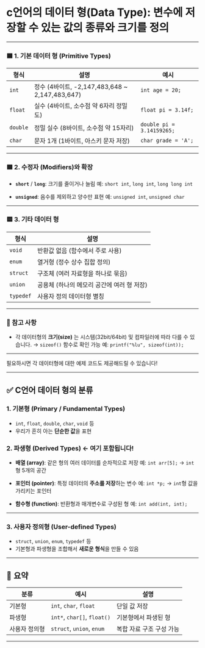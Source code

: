 # c언어의 **데이터 형(Data Type)**: 변수에 저장할 수 있는 **값의 종류와 크기**를 정의

---

### 🟦 1. 기본 데이터 형 (Primitive Types)

| 형식       | 설명                                         | 예시                        |
| -------- | ------------------------------------------ | ------------------------- |
| `int`    | 정수 (4바이트, -2,147,483,648 \~ 2,147,483,647) | `int age = 20;`           |
| `float`  | 실수 (4바이트, 소수점 약 6자리 정밀도)                   | `float pi = 3.14f;`       |
| `double` | 정밀 실수 (8바이트, 소수점 약 15자리)                   | `double pi = 3.14159265;` |
| `char`   | 문자 1개 (1바이트, 아스키 문자 저장)                    | `char grade = 'A';`       |

---

### 🟩 2. 수정자 (Modifiers)와 확장

* **`short`** / **`long`**: 크기를 줄이거나 늘림
  예: `short int`, `long int`, `long long int`

* **`unsigned`**: 음수를 제외하고 양수만 표현
  예: `unsigned int`, `unsigned char`

---

### 🟨 3. 기타 데이터 형

| 형식        | 설명                        |
| --------- | ------------------------- |
| `void`    | 반환값 없음 (함수에서 주로 사용)       |
| `enum`    | 열거형 (정수 상수 집합 정의)         |
| `struct`  | 구조체 (여러 자료형을 하나로 묶음)      |
| `union`   | 공용체 (하나의 메모리 공간에 여러 형 저장) |
| `typedef` | 사용자 정의 데이터형 별칭            |

---

### 📝 참고 사항

* 각 데이터형의 **크기(size)** 는 시스템(32bit/64bit) 및 컴파일러에 따라 다를 수 있습니다.
  → `sizeof()` 함수로 확인 가능
  예: `printf("%lu", sizeof(int));`

---

필요하시면 각 데이터형에 대한 예제 코드도 제공해드릴 수 있습니다!


---

## ✅ C언어 데이터 형의 분류

### 1. **기본형 (Primary / Fundamental Types)**

* `int`, `float`, `double`, `char`, `void` 등
* 우리가 흔히 아는 **단순한 값**을 표현

### 2. **파생형 (Derived Types)** ← 여기 포함됩니다!

* **배열 (array)**: 같은 형의 여러 데이터를 순차적으로 저장
  예: `int arr[5];` → `int`형 5개의 공간

* **포인터 (pointer)**: 특정 데이터의 **주소를 저장**하는 변수
  예: `int *p;` → `int`형 값을 가리키는 포인터

* **함수형 (function)**: 반환형과 매개변수로 구성된 형
  예: `int add(int, int);`

---

### 3. **사용자 정의형 (User-defined Types)**

* `struct`, `union`, `enum`, `typedef` 등
* 기본형과 파생형을 조합해서 **새로운 형식**을 만들 수 있음

---

## 📌 요약

| 분류      | 예시                          | 설명             |
| ------- | --------------------------- | -------------- |
| 기본형     | `int`, `char`, `float`      | 단일 값 저장        |
| 파생형     | `int*`, `char[]`, `float()` | 기본형에서 파생된 형    |
| 사용자 정의형 | `struct`, `union`, `enum`   | 복합 자료 구조 구성 가능 |

---
